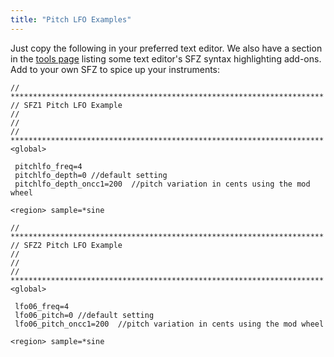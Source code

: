 ```yaml
---
title: "Pitch LFO Examples"
---
```

Just copy the following in your preferred text editor.
We also have a section in the [tools page] listing some text editor's
SFZ syntax highlighting add-ons.
Add to your own SFZ to spice up your instruments:

```sfz
// **********************************************************************
// SFZ1 Pitch LFO Example
//
//
// **********************************************************************
<global>

 pitchlfo_freq=4
 pitchlfo_depth=0 //default setting
 pitchlfo_depth_oncc1=200  //pitch variation in cents using the mod wheel

<region> sample=*sine
```

```sfz
// **********************************************************************
// SFZ2 Pitch LFO Example
//
//
// **********************************************************************
<global>

 lfo06_freq=4
 lfo06_pitch=0 //default setting
 lfo06_pitch_oncc1=200  //pitch variation in cents using the mod wheel

<region> sample=*sine
```

[tools page]: ../software/tools.md
